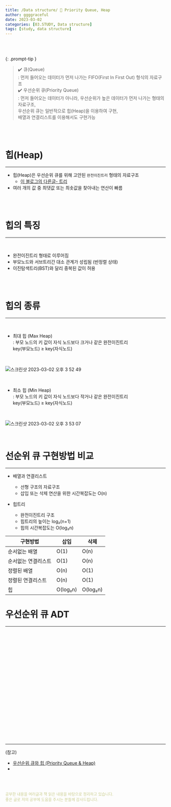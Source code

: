 ```yaml
---
title: /Data structure/ 💬 Priority Queue, Heap
author: ggggraceful
date: 2023-03-02
categories: [03.STUDY, Data structure]
tags: [study, data structure]
---
```


<br/>
<br/>

{: .prompt-tip }
> ✔️ 큐(Queue)    
> : 먼저 들어오는 데이터가 먼저 나가는 FIFO(First In First Out) 형식의 자료구조  
> ✔️ 우선순위 큐(Priority Queue)  
> : 먼저 들어오는 데이터가 아니라, 우선순위가 높은 데이터가 먼저 나가는 형태의 자료구조,  
>   우선순위 큐는 일반적으로 힙(Heap)을 이용하여 구현,   
>   배열과 연결리스트를 이용해서도 구현가능

<br/>
<br/>

# 힙(Heap)

---

- 힙(Heap)은 우선순위 큐를 위해 고안된 `완전이진트리` 형태의 자료구조  
  - [이 블로그의 다른글- 트리](https://ggggraceful.github.io/posts/tree/)
- 여러 개의 값 중 최댓값 또는 최솟값을 찾아내는 연산이 빠름

<br/>
<br/>

# 힙의 특징

---

<br/>

- 완전이진트리 형태로 이루어짐
- 부모노드와 서브트리간 대소 관계가 성립됨 (반정렬 상태)
- 이진탐색트리(BST)와 달리 중복된 값이 허용

<br/>
<br/>

# 힙의 종류

---

<br/>

- 최대 힙 (Max Heap)  
: 부모 노드의 키 값이 자식 노드보다 크거나 같은 완전이진트리  
  key(부모노드) ≥ key(자식노드)  

<br/>

![스크린샷 2023-03-02 오후 3 52 49](https://user-images.githubusercontent.com/109974940/222353139-0dd0e555-10dc-4c8c-ac45-569fd5ee09d1.png)

<br/>

- 최소 힙 (Min Heap)  
: 부모 노드의 키 값이 자식 노드보다 작거나 같은 완전이진트리  
  key(부모노드) ≥ key(자식노드) 

<br/>

![스크린샷 2023-03-02 오후 3 53 07](https://user-images.githubusercontent.com/109974940/222353193-82667357-01e0-4aa8-b218-4bbd0a72c169.png)

<br/>

# 선순위 큐 구현방법 비교

---

- 배열과 연결리스트
  - 선형 구조의 자료구조
  - 삽입 또는 삭제 연산을 위한 시간복잡도는 O(n)

- 힙트리
  - 완전이진트리 구조
  - 힙트리의 높이는 log₂(n+1)
  - 힙의 시간복잡도는 O(log₂n)


| 구현방법       | 삽입       | 삭제  |
|------------|----------|-----|
| 순서없는 배열    | O(1)     |  O(n)   |
| 순서없는 연결리스트 | O(1)     | O(n)    |
| 정렬된 배열     | O(n)     |  O(1)     |
| 정렬된 연결리스트  | O(n)     |   O(1)    |
| 힙          | O(log₂n) | O(log₂n) |


# 우선순위 큐 ADT

---

<br/>




<br/>
<br/>
<br/>
<br/>
<br/>
<br/>
<br/>
<br/>
<br/>
<br/>
<br/>
<br/>
<br/>
<br/>
<br/>
<br/>
<br/>
<br/>
<br/>

---

(참고)

- [우선순위 큐와 힙 (Priority Queue & Heap)](https://suyeon96.tistory.com/31)
- 

<br/>
<br/>

<span style="font-size: 12px; color:  #cbce91"> 공부한 내용을 여러글과 책 읽은 내용을 바탕으로 정리하고 있습니다.</span>  
<span style="font-size: 12px; color:  #cbce91"> 좋은 글로 저의 공부에 도움을 주시는 분들께 감사드립니다. </span>

<!--

❤️면접예상질문 ❤️

-->

